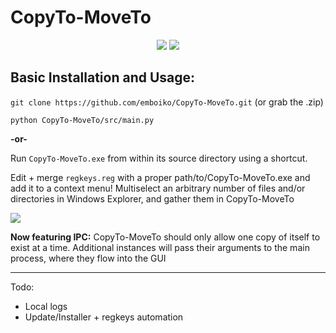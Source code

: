 # CopyTo-MoveTo
<p align="center">
	<img src="https://i.imgur.com/VRKKDms.png">
	<img src="https://i.imgur.com/7oTlfM6.png">
</p>

## Basic Installation and Usage:

`git clone https://github.com/emboiko/CopyTo-MoveTo.git` (or grab the .zip)

`python CopyTo-MoveTo/src/main.py`

**-or-**

Run `CopyTo-MoveTo.exe` from within its source directory using a shortcut.

Edit + merge `regkeys.reg` with a proper path/to/CopyTo-MoveTo.exe and add it to a context menu! Multiselect an arbitrary number of files and/or directories in Windows Explorer, and gather them in CopyTo-MoveTo

   <img src="https://i.imgur.com/wLcGVgL.png">

**Now featuring IPC:** CopyTo-MoveTo should only allow one copy of itself to exist at a time. Additional instances will pass their arguments to the main process, where they flow into the GUI

---

Todo:
- Local logs
- Update/Installer + regkeys automation
